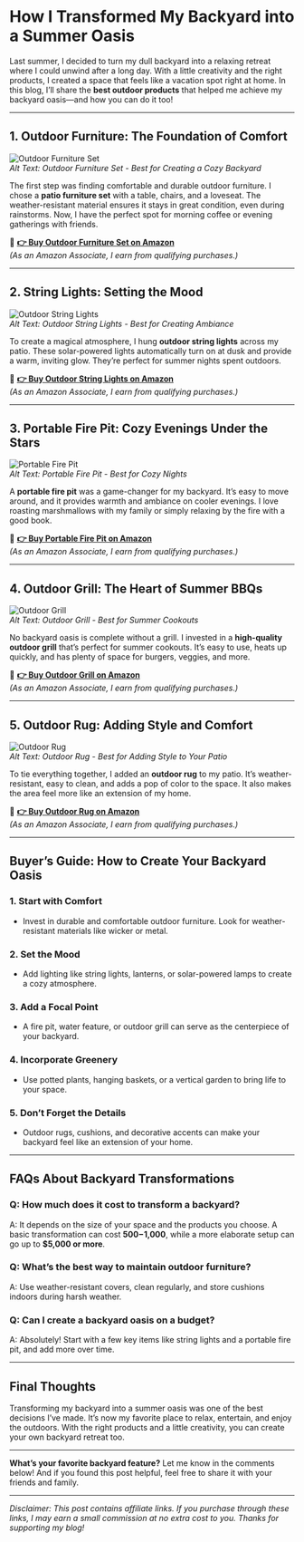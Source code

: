 # How I Transformed My Backyard into a Summer Oasis

Last summer, I decided to turn my dull backyard into a relaxing retreat where I could unwind after a long day. With a little creativity and the right products, I created a space that feels like a vacation spot right at home. In this blog, I’ll share the **best outdoor products** that helped me achieve my backyard oasis—and how you can do it too!

---

## 1. **Outdoor Furniture: The Foundation of Comfort**

![Outdoor Furniture Set](https://encrypted-tbn0.gstatic.com/images?q=tbn:ANd9GcTLuDWvGDLeZFqZflZaop-oZvl0ZT6X9KFnvQ&s)  
*Alt Text: Outdoor Furniture Set - Best for Creating a Cozy Backyard*

The first step was finding comfortable and durable outdoor furniture. I chose a **patio furniture set** with a table, chairs, and a loveseat. The weather-resistant material ensures it stays in great condition, even during rainstorms. Now, I have the perfect spot for morning coffee or evening gatherings with friends.

🔗 **[👉 Buy Outdoor Furniture Set on Amazon](https://amzn.to/4bPy2R8)**  
*(As an Amazon Associate, I earn from qualifying purchases.)*

---

## 2. **String Lights: Setting the Mood**

![Outdoor String Lights](https://m.media-amazon.com/images/I/81qfKN5-OFS._AC_SL1500_.jpg)  
*Alt Text: Outdoor String Lights - Best for Creating Ambiance*

To create a magical atmosphere, I hung **outdoor string lights** across my patio. These solar-powered lights automatically turn on at dusk and provide a warm, inviting glow. They’re perfect for summer nights spent outdoors.

🔗 **[👉 Buy Outdoor String Lights on Amazon](https://amzn.to/4kELdsh)**  
*(As an Amazon Associate, I earn from qualifying purchases.)*

---

## 3. **Portable Fire Pit: Cozy Evenings Under the Stars**

![Portable Fire Pit](https://images-na.ssl-images-amazon.com/images/I/818F1PzNENL._UL500_.jpg)  
*Alt Text: Portable Fire Pit - Best for Cozy Nights*

A **portable fire pit** was a game-changer for my backyard. It’s easy to move around, and it provides warmth and ambiance on cooler evenings. I love roasting marshmallows with my family or simply relaxing by the fire with a good book.

🔗 **[👉 Buy Portable Fire Pit on Amazon](https://amzn.to/4iOOljv)**  
*(As an Amazon Associate, I earn from qualifying purchases.)*

---

## 4. **Outdoor Grill: The Heart of Summer BBQs**

![Outdoor Grill](https://m.media-amazon.com/images/I/71C-M--fp+L.jpg)  
*Alt Text: Outdoor Grill - Best for Summer Cookouts*

No backyard oasis is complete without a grill. I invested in a **high-quality outdoor grill** that’s perfect for summer cookouts. It’s easy to use, heats up quickly, and has plenty of space for burgers, veggies, and more.

🔗 **[👉 Buy Outdoor Grill on Amazon](https://amzn.to/4hxi2Vc)**  
*(As an Amazon Associate, I earn from qualifying purchases.)*

---

## 5. **Outdoor Rug: Adding Style and Comfort**

![Outdoor Rug](https://encrypted-tbn0.gstatic.com/images?q=tbn:ANd9GcTchrdvB_ji_Gr5MFh3zfLUolUCgpF1DM68uQ&s)  
*Alt Text: Outdoor Rug - Best for Adding Style to Your Patio*

To tie everything together, I added an **outdoor rug** to my patio. It’s weather-resistant, easy to clean, and adds a pop of color to the space. It also makes the area feel more like an extension of my home.

🔗 **[👉 Buy Outdoor Rug on Amazon](https://amzn.to/41Gn23Q)**  
*(As an Amazon Associate, I earn from qualifying purchases.)*

---

## Buyer’s Guide: How to Create Your Backyard Oasis

### 1. **Start with Comfort**
   - Invest in durable and comfortable outdoor furniture. Look for weather-resistant materials like wicker or metal.

### 2. **Set the Mood**
   - Add lighting like string lights, lanterns, or solar-powered lamps to create a cozy atmosphere.

### 3. **Add a Focal Point**
   - A fire pit, water feature, or outdoor grill can serve as the centerpiece of your backyard.

### 4. **Incorporate Greenery**
   - Use potted plants, hanging baskets, or a vertical garden to bring life to your space.

### 5. **Don’t Forget the Details**
   - Outdoor rugs, cushions, and decorative accents can make your backyard feel like an extension of your home.

---

## FAQs About Backyard Transformations

### **Q: How much does it cost to transform a backyard?**
A: It depends on the size of your space and the products you choose. A basic transformation can cost **$500-$1,000**, while a more elaborate setup can go up to **$5,000 or more**.

### **Q: What’s the best way to maintain outdoor furniture?**
A: Use weather-resistant covers, clean regularly, and store cushions indoors during harsh weather.

### **Q: Can I create a backyard oasis on a budget?**
A: Absolutely! Start with a few key items like string lights and a portable fire pit, and add more over time.

---

## Final Thoughts

Transforming my backyard into a summer oasis was one of the best decisions I’ve made. It’s now my favorite place to relax, entertain, and enjoy the outdoors. With the right products and a little creativity, you can create your own backyard retreat too.

---

**What’s your favorite backyard feature?** Let me know in the comments below! And if you found this post helpful, feel free to share it with your friends and family.  

---

*Disclaimer: This post contains affiliate links. If you purchase through these links, I may earn a small commission at no extra cost to you. Thanks for supporting my blog!*